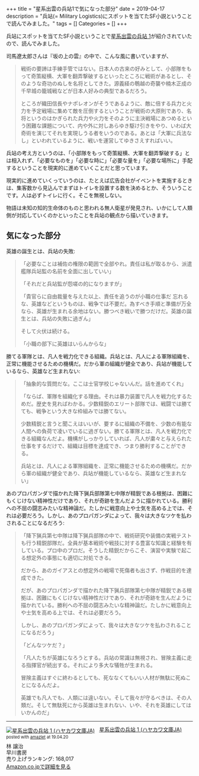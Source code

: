 +++
title = "星系出雲の兵站1で気になった部分"
date = 2019-04-17
description = "兵站(= Military Logistics)にスポットを当てたSF小説ということで読んでみました。"
tags = []
Categories = []
+++

兵站にスポットを当てたSF小説ということで[星系出雲の兵站 1](https://www.amazon.co.jp/exec/obidos/ASIN/4150313407/simsnes-22/ref=nosim/)が紹介されていたので、読んでみました。

司馬遼太郎さんは『坂の上の雲』の中で、こんな風に書いていますが、

> 戦術の要諦は手練手管ではない。日本人の古来の好みとして、小部隊をもって奇策縦横、大軍を翻弄撃破するといったところに戦術があるとし、そのような奇功のぬしを名将としてきた。源義経の鵯越の奇襲や楠木正成の千早城の籠城戦などが日本人好みの典型であるだろう。
>
> ところが織田信長やナポレオンがそうであるように、敵に倍する兵力と火力を予定戦場に集めて敵を圧倒するということが戦術の大原則であり、名将というのはかぎられた兵力や火力をそのように主決戦場にあつめるという困難な課題について、内や外に対しあらゆき駆け引きをやり、いわば大奇術を演じてそれを実現しうる者をいうのである。あとは「大軍に兵法なし」といわれているように、戦いを運営してゆきさえすればいい。

兵站の考え方というのは、「小部隊をもって奇策縦横、大軍を翻弄撃破する」とは相入れず、「必要なものを」「必要な時に」「必要な量を」「必要な場所に」手配するということを現実的に進めていくことだと思っています。

現実的に進めていくっていうのは、たとえば広告会社がイベントを実施するときは、集客数から見込んでまずはトイレを設置する数を決めるとか、そういうことです。人は必ずトイレに行く。そこを無視しない。

物語は未知の知的生命体のものと思われる無人衛星が発見され、いかにして人類側が対応していくのかといったことを兵站の観点から描いていきます。

## 気になった部分
英雄の誕生とは、兵站の失敗:

> 「必要なことは補佐の権限の範囲で全部やれ。責任は私が取るから、派遣艦隊兵站監の名前を全面に出していい」
>
> 「それだと兵站監が怨嗟の的になりますが」
>
> 「貴官らに自由裁量を与えた以上、責任を追うのが小職の仕事だ
忘れるな、英雄などというものは、戦争では不要だ。為すべき手順と準備が万全なら、英雄が生まれる余地はない。勝つべき戦いで勝つだけだ。英雄の誕生とは、兵站の失敗に過ぎん」
>
> そして火伏は続ける。
>
> 「小職の部下に英雄はいらんからな」

勝てる軍隊とは、凡人を戦力化できる組織。兵站とは、凡人による軍隊組織を、正常に機能させるための機構だ。だから軍の組織が健全であり、兵站が機能しているなら、英雄など生まれない:

> 「抽象的な質問だな。ここは士官学校じゃないんだ。話を進めてくれ」
>
> 「ならば、軍隊を組織化する理由。それは暴力装置で凡人を戦力化するためだ。歴史を見ればわかる。少数精鋭のエリート部隊では、戦闘では勝てても、戦争という大きな枠組みでは勝てない。
>
> 少数精鋭と言うと聞こえはいいが、要するに組織の不備を、少数の有能な人間への負荷で凌いでいるに過ぎない。勝てる軍隊とは、凡人を戦力化できる組織なんだよ。機構がしっかりしていれば、凡人が粛々と与えられた仕事をするだけで、組織は目標を達成でき、つまり勝利することができる。
>
> 兵站とは、凡人による軍隊組織を、正常に機能させるための機構だ。だから軍の組織が健全であり、兵站が機能しているなら、英雄など生まれない」

あのプロパガンダで描かれた降下猟兵部隊第七中隊が精鋭である根拠は、困難にもくじけない精神性だけであり、それが奇跡を生んだように描かれている。勝利への不屈の闘志みたいな精神論だ。たしかに戦意向上や士気を高める上では、それは必要だろう。しかし、あのプロパガンダによって、我々は大きなツケを払わされることになるだろう:

> 「降下猟兵第七中隊は降下猟兵部隊の中で、戦術研究や装備の実戦テストも行う精鋭部隊だ。全員が基本戦術や戦技に対する豊富な知識と経験を有している。プロ中のプロだ。そうした精鋭だからこそ、演習や実験で起こる想定外の事態にも適切に対処できる。
>
> だから、あのガイアスとの想定外の戦場で死傷者も出さず、作戦目的を達成できた。
>
> だが、あのプロパガンダで描かれた降下猟兵部隊第七中隊が精鋭である根拠は、困難にもくじけない精神性だけであり、それが奇跡を生んだように描かれている。勝利への不屈の闘志みたいな精神論だ。たしかに戦意向上や士気を高める上では、それは必要だろう。
>
> しかし、あのプロパガンダによって、我々は大きなツケを払わされることになるだろう」
>
> 「どんなツケだ？」
>
> 「凡人たちが英雄になろうとする。兵站の常識は無視され、冒険主義に走る指揮官が続出する。それにより多大な犠牲が生まれる。
>
> 冒険主義はすぐに終わるとしても、死ななくてもいい人材が無駄に死ぬことになるんだよ。
>
> 英雄でも凡人でも、人類には違いない。そして我々が守るべきは、その人類だ。そして無駄死にから英雄は生まれない、いや、それを英雄にしてはいかんのだ」

<hr>
<div class="amazlet-box" style="margin-bottom:0px;"><div class="amazlet-image" style="float:left;margin:0px 12px 1px 0px;"><a href="https://www.amazon.co.jp/exec/obidos/ASIN/4150313407/simsnes-22/ref=nosim/" name="amazletlink" target="_blank"><img src="https://images-fe.ssl-images-amazon.com/images/I/51pF%2BhdxBbL._SL160_.jpg" alt="星系出雲の兵站 1 (ハヤカワ文庫JA)" style="border: none;" /></a></div><div class="amazlet-info" style="line-height:120%; margin-bottom: 10px"><div class="amazlet-name" style="margin-bottom:10px;line-height:120%"><a href="https://www.amazon.co.jp/exec/obidos/ASIN/4150313407/simsnes-22/ref=nosim/" name="amazletlink" target="_blank">星系出雲の兵站 1 (ハヤカワ文庫JA)</a><div class="amazlet-powered-date" style="font-size:80%;margin-top:5px;line-height:120%">posted with <a href="http://www.amazlet.com/" title="amazlet" target="_blank">amazlet</a> at 19.04.20</div></div><div class="amazlet-detail">林 譲治 <br />早川書房 <br />売り上げランキング: 168,017<br /></div><div class="amazlet-sub-info" style="float: left;"><div class="amazlet-link" style="margin-top: 5px"><a href="https://www.amazon.co.jp/exec/obidos/ASIN/4150313407/simsnes-22/ref=nosim/" name="amazletlink" target="_blank">Amazon.co.jpで詳細を見る</a></div></div></div><div class="amazlet-footer" style="clear: left"></div></div>

